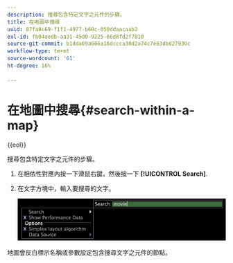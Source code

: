 ```yaml
---
description: 搜尋包含特定文字之元件的步驟。
title: 在地圖中搜尋
uuid: 87fa8c69-f1f1-4977-b60c-050ddaacaab2
exl-id: fb04aedb-aa31-45d0-9225-66d8fd2f7810
source-git-commit: b1dda69a606a16dccca30d2a74c7e63dbd27936c
workflow-type: tm+mt
source-wordcount: '61'
ht-degree: 16%

---
```


# 在地圖中搜尋{#search-within-a-map}

{{eol}}

搜尋包含特定文字之元件的步驟。

1. 在相依性對應內按一下滑鼠右鍵，然後按一下 **[!UICONTROL Search]**.
1. 在文字方塊中，輸入要搜尋的文字。

   ![步驟資訊](assets/vis_DependencyMap_Search.png)

地圖會反白標示名稱或參數設定包含搜尋文字之元件的節點。
